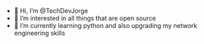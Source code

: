 - 👋 Hi, I’m @TechDevJorge
- 👀 I’m interested in all things that are open source
- 🌱 I’m currently learning python and also upgrading my network engineering skills

<!---
TechDevJorge/TechDevJorge is a ✨ special ✨ repository because its `README.md` (this file) appears on your GitHub profile.
You can click the Preview link to take a look at your changes.
--->
